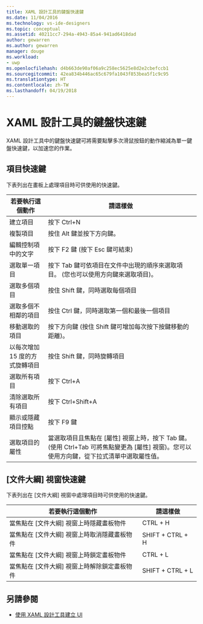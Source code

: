 ```yaml
---
title: XAML 設計工具的鍵盤快速鍵
ms.date: 11/04/2016
ms.technology: vs-ide-designers
ms.topic: conceptual
ms.assetid: 40211cc7-294a-4943-85a4-941ad6418dad
author: gewarren
ms.author: gewarren
manager: douge
ms.workload:
- uwp
ms.openlocfilehash: d4b663de90af06a9c258ec5625e8d2e2cbefccb1
ms.sourcegitcommit: 42ea834b446ac65c679fa1043f853bea5f1c9c95
ms.translationtype: HT
ms.contentlocale: zh-TW
ms.lasthandoff: 04/19/2018
---
```

# <a name="keyboard-shortcuts--for-xaml-designer"></a>XAML 設計工具的鍵盤快速鍵
XAML 設計工具中的鍵盤快速鍵可將需要點擊多次滑鼠按鈕的動作縮減為單一鍵盤快速鍵，以加速您的作業。

## <a name="element-shortcuts"></a>項目快速鍵
 下表列出在畫板上處理項目時可供使用的快速鍵。

|**若要執行這個動作**|**請這樣做**|
|--------------------------------|-----------------|
|建立項目|按下 Ctrl+N|
|複製項目|按住 Alt 鍵並按下方向鍵。|
|編輯控制項中的文字|按下 F2 鍵 (按下 Esc 鍵可結束)|
|選取單一項目|按下 Tab 鍵可依項目在文件中出現的順序來選取項目。 (您也可以使用方向鍵來選取項目)。|
|選取多個項目|按住 Shift 鍵，同時選取每個項目|
|選取多個不相鄰的項目|按住 Ctrl 鍵，同時選取第一個和最後一個項目|
|移動選取的項目|按下方向鍵 (按住 Shift 鍵可增加每次按下按鍵移動的距離)。|
|以每次增加 15 度的方式旋轉項目|按住 Shift 鍵，同時旋轉項目|
|選取所有項目|按下 Ctrl+A|
|清除選取所有項目|按下 Ctrl+Shift+A|
|顯示或隱藏項目控點|按下 F9 鍵|
|選取項目的屬性|當選取項目且焦點在 [屬性] 視窗上時，按下 Tab 鍵。(使用 Ctrl+Tab 可將焦點變更為 [屬性] 視窗)。您可以使用方向鍵，從下拉式清單中選取屬性值。|

## <a name="document-outline-window-shortcuts"></a>[文件大綱] 視窗快速鍵
 下表列出在 [文件大綱] 視窗中處理項目時可供使用的快速鍵。

|**若要執行這個動作**|**請這樣做**|
|--------------------------------|-----------------|
|當焦點在 [文件大綱] 視窗上時隱藏畫板物件|CTRL + H|
|當焦點在 [文件大綱] 視窗上時取消隱藏畫板物件|SHIFT + CTRL + H|
|當焦點在 [文件大綱] 視窗上時鎖定畫板物件|CTRL + L|
|當焦點在 [文件大綱] 視窗上時解除鎖定畫板物件|SHIFT + CTRL + L|

## <a name="see-also"></a>另請參閱

- [使用 XAML 設計工具建立 UI](../designers/creating-a-ui-by-using-xaml-designer-in-visual-studio.md)